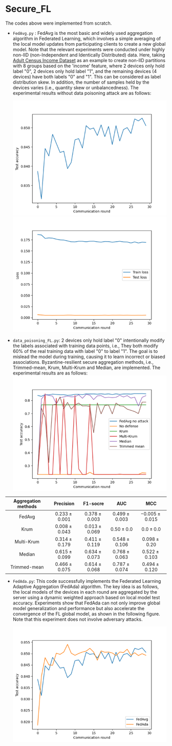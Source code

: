 # Secure_FL

The codes above were implemented from scratch.

- `FedAvg.py` : FedAvg is the most basic and widely used aggregation algorithm in Federated Learning, which involves a simple averaging of the local model updates from participating clients to create a new global model. Note that the relevant experiments were conducted under highly non-IID (non-Independent and Identically Distributed) data. Here, taking [Adult Census Income Dataset](https://www.kaggle.com/datasets/uciml/adult-census-income) as an example to create non-IID partitions with 8 groups based on the 'income' feature, where 2 devices only hold label "0", 2 devices only hold label "1", and the remaining devices (4 devices) have both labels "0" and "1". This can be considered as label distribution skew. In addition, the number of samples held by the devices varies (i.e., quantity skew or unbalancedness). The experimental results without data poisoning attack are as follows:

  ![The global model accuracy of FedAvg algorithm.](https://github.com/jjzgeeks/Secure_FL/blob/main/readme_pics/FedAvg_global_model_accuracy_30_8.png)
   ![The train loss and test loss of FedAvg algorithm.](https://github.com/jjzgeeks/Secure_FL/blob/main/readme_pics/FedAvg_loss_30_8.png)


- `data_poisoning_FL.py`: 2 devices only hold label "0" intentionally modify the labels associated with training data points, i.e., They both modify 60% of the real training data with label "0" to label "1". The goal is to mislead the model during training, causing it to learn incorrect or biased associations. Byzantine-resilient secure aggregation methods, i.e., Trimmed-mean, Krum, Multi-Krum and Median, are implemented. The experimental results are as follows:
    ![The results of secure aggregation methods.](https://github.com/jjzgeeks/Secure_FL/blob/main/readme_pics/Secure_aggregation_results.png)

| Aggregation methods | Precision | F1-socre | AUC | MCC |
| :---: |:---: |:---: |:---: |:---: |
| FedAvg | $0.233 \pm 0.001$ | $0.378 \pm 0.003$ |  $0.499 \pm 0.003$ |  $-0.005 \pm 0.015$ | 
| Krum |  $0.008 \pm 0.043$ |  $0.013 \pm 0.069$ |   $0.50 \pm 0.0$ |   $0.0 \pm 0.0$ | 
| Multi-Krum |  $0.314 \pm 0.179$ | $0.411 \pm 0.119$ | $0.548 \pm 0.106$ | $0.098 \pm 0.20$ |
| Median |  $0.615 \pm 0.099$ | $0.634 \pm 0.073$ | $0.768 \pm 0.063$ |  $0.522 \pm 0.103$ |
| Trimmed-mean | $0.466 \pm 0.075$ |  $0.614 \pm 0.068$ |  $0.787 \pm 0.074$ |  $0.494 \pm 0.120$ |

- `FedAda.py`: This code successfully implements the Federated Learning Adaptive Aggregation (FedAda) algorithm. The key idea is as follows, the local  models of the devices in each round are aggregated by the server using a dynamic weighted approach based on local model test accuracy. Experiments show that FedAda can not only improve global model generalization and performance but also accelerate the convergence of the FL global model, as shown in the following figure. Note that this experiment does not involve adversary attacks.
  
   ![FedAda vs FedAvg.](https://github.com/jjzgeeks/Secure_FL/blob/main/readme_pics/FedAda_vs_FedAvg.png)
